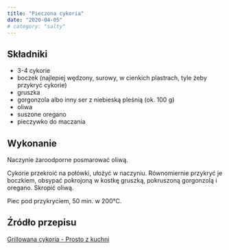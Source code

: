 ```yaml
---
title: "Pieczona cykoria"
date: "2020-04-05"
# category: "salty"
---
```


## Składniki

- 3-4 cykorie
- boczek (najlepiej wędzony, surowy, w cienkich plastrach, tyle żeby przykryć cykorie)
- gruszka
- gorgonzola albo inny ser z niebieską pleśnią (ok. 100 g)
- oliwa
- suszone oregano
- pieczywko do maczania

## Wykonanie

Naczynie żaroodporne posmarować oliwą.

Cykorie przekroić na połówki, ułożyć w naczyniu. Równomiernie przykryć je boczkiem, obsypać pokrojoną w kostkę gruszką, pokruszoną gorgonzolą i oregano. Skropić oliwą.

Piec pod przykryciem, 50 min. w 200°C.

## Źródło przepisu

[Grillowana cykoria - Prosto z kuchni](https://prosto-zkuchni.blogspot.com/2011/11/superancka-grilowana-cykoria-z-gruszka.html)

